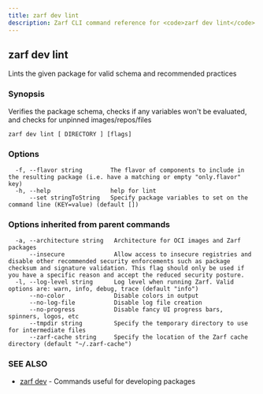 ```yaml
---
title: zarf dev lint
description: Zarf CLI command reference for <code>zarf dev lint</code>.
---
```


## zarf dev lint

Lints the given package for valid schema and recommended practices

### Synopsis

Verifies the package schema, checks if any variables won't be evaluated, and checks for unpinned images/repos/files

```
zarf dev lint [ DIRECTORY ] [flags]
```

### Options

```
  -f, --flavor string        The flavor of components to include in the resulting package (i.e. have a matching or empty "only.flavor" key)
  -h, --help                 help for lint
      --set stringToString   Specify package variables to set on the command line (KEY=value) (default [])
```

### Options inherited from parent commands

```
  -a, --architecture string   Architecture for OCI images and Zarf packages
      --insecure              Allow access to insecure registries and disable other recommended security enforcements such as package checksum and signature validation. This flag should only be used if you have a specific reason and accept the reduced security posture.
  -l, --log-level string      Log level when running Zarf. Valid options are: warn, info, debug, trace (default "info")
      --no-color              Disable colors in output
      --no-log-file           Disable log file creation
      --no-progress           Disable fancy UI progress bars, spinners, logos, etc
      --tmpdir string         Specify the temporary directory to use for intermediate files
      --zarf-cache string     Specify the location of the Zarf cache directory (default "~/.zarf-cache")
```

### SEE ALSO

* [zarf dev](/cli/commands/zarf_dev/)	 - Commands useful for developing packages
